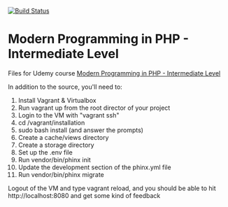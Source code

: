 [![Build Status](https://travis-ci.org/laravel/framework.svg)](https://travis-ci.org/laravel/framework)

# Modern Programming in PHP - Intermediate Level

Files for Udemy course [Modern Programming in PHP - Intermediate Level](https://www.udemy.com/modern-programming-in-php-intermediate-level)

In addition to the source, you'll need to:

1. Install Vagrant & Virtualbox
1. Run vagrant up from the root director of your project
1. Login to the VM with "vagrant ssh"
1. cd /vagrant/installation
1. sudo bash install (and answer the prompts)
1. Create a cache/views directory
1. Create a storage directory
1. Set up the .env file
1. Run vendor/bin/phinx init
1. Update the development section of the phinx.yml file 
1. Run vendor/bin/phinx migrate

Logout of the VM and type vagrant reload, and you should be able to hit http://localhost:8080 and get some kind of
feedback
